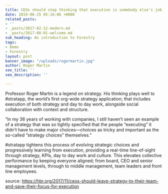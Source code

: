 ```yaml
---
title: CEOs should stop thinking that execution is somebody else’s job; it is theirs
date: 2019-06-25 05:16:06 +0000
related_posts:
- ''
- _posts/2017-02-12-modern.md
- _posts/2017-08-01-welcome.md
sub_heading: An introduction to Forestry
tags:
- Demo
- Forestry
layout: post
banner_image: "/uploads/rogermartin.jpg"
author: Roger Martin
seo_title: ''
seo_description: ''

---
```

Professor Roger Martin is a legend on strategy.  His thinking plays well to #stratapp, the world’s first org-wide strategy application; that includes execution of both strategy and day to day work, alongside social collaboration with context and structure.

“In my 36 years of working with companies, I still haven’t seen an example of a strategy that was so tightly specified that the people “executing” it didn’t have to make major choices—choices as tricky and important as the so-called “strategy choices” themselves.”

\#stratapp tightens this process of evolving strategic choices and progressively learning from execution, providing a real-time line-of-sight through strategy, KPIs, day to day work and culture.  This elevates collective performance by keeping everyone aligned; from board, CEO and senior management levels, through to middle management, team leaders and front line employees.  
  
source: https://hbr.org/2017/11/ceos-should-leave-strategy-to-their-team-and-save-their-focus-for-execution 